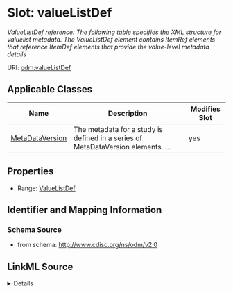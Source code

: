 # Slot: valueListDef


_ValueListDef reference: The following table specifies the XML structure for valuelist metadata. The ValueListDef element contains ItemRef elements that reference ItemDef elements that provide the value-level metadata details_



URI: [odm:valueListDef](http://www.cdisc.org/ns/odm/v2.0/valueListDef)



<!-- no inheritance hierarchy -->




## Applicable Classes

| Name | Description | Modifies Slot |
| --- | --- | --- |
[MetaDataVersion](MetaDataVersion.md) | The metadata for a study is defined in a series of MetaDataVersion elements. ... |  yes  |







## Properties

* Range: [ValueListDef](ValueListDef.md)





## Identifier and Mapping Information







### Schema Source


* from schema: http://www.cdisc.org/ns/odm/v2.0




## LinkML Source

<details>
```yaml
name: valueListDef
description: 'ValueListDef reference: The following table specifies the XML structure
  for valuelist metadata. The ValueListDef element contains ItemRef elements that
  reference ItemDef elements that provide the value-level metadata details'
from_schema: http://www.cdisc.org/ns/odm/v2.0
rank: 1000
alias: valueListDef
domain_of:
- MetaDataVersion
range: ValueListDef

```
</details>